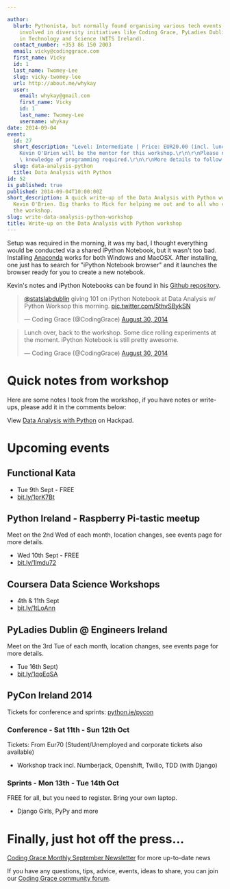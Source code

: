 ```yaml
---

author:
  blurb: Pythonista, but normally found organising various tech events, and now heavily
    involved in diversity initiatives like Coding Grace, PyLadies Dublin, and Women
    in Technology and Science (WITS Ireland).
  contact_number: +353 86 150 2003
  email: vicky@codinggrace.com
  first_name: Vicky
  id: 1
  last_name: Twomey-Lee
  slug: vicky-twomey-lee
  url: http://about.me/whykay
  user:
    email: whykay@gmail.com
    first_name: Vicky
    id: 1
    last_name: Twomey-Lee
    username: whykay
date: 2014-09-04
event:
  id: 27
  short_description: "Level: Intermediate | Price: EUR20.00 (incl. lunch)\r\n\r\n\
    Kevin O'Brien will be the mentor for this workshop.\r\n\r\nPlease note: Basic\
    \ knowledge of programming required.\r\n\r\nMore details to follow."
  slug: data-analysis-python
  title: Data Analysis with Python
id: 52
is_published: true
published: 2014-09-04T10:00:00Z
short_description: A quick write-up of the Data Analysis with Python workshop with
  Kevin O'Brien. Big thanks to Mick for helping me out and to all who came along to
  the workshop.
slug: write-data-analysis-python-workshop
title: Write-up on the Data Analysis with Python workshop
---
```


Setup was required in the morning, it was my bad, I thought everything would be conducted via a shared iPython Notebook, but it wasn't too bad. Installing [Anaconda](https://store.continuum.io/cshop/anaconda/) works for both Windows and MacOSX. After installing, one just has to search for "iPython Notebook browser" and it launches the browser ready for you to create a new notebook.

Kevin's notes and iPython Notebooks can be found in his [Github repository](https://github.com/DragonflyStats/PythonDataAnalysis).

<blockquote class="twitter-tweet" lang="en"><p><a href="https://twitter.com/statslabdublin">@statslabdublin</a> giving 101 on iPython Notebook at Data Analysis w/ Python Worksop this morning. <a href="http://t.co/5thvSBykSN">pic.twitter.com/5thvSBykSN</a></p>&mdash; Coding Grace (@CodingGrace) <a href="https://twitter.com/CodingGrace/statuses/505667522746908672">August 30, 2014</a></blockquote>
<script async src="//platform.twitter.com/widgets.js" charset="utf-8"></script>


<blockquote class="twitter-tweet" lang="en"><p>Lunch over, back to the workshop. Some dice rolling experiments at the moment. iPython Notebook is still pretty awesome.</p>&mdash; Coding Grace (@CodingGrace) <a href="https://twitter.com/CodingGrace/statuses/505708602007781377">August 30, 2014</a></blockquote>
<script async src="//platform.twitter.com/widgets.js" charset="utf-8"></script>

# Quick notes from workshop
Here are some notes I took from the workshop, if you have notes or write-ups, please add it in the comments below:

<script src="https://codinggrace.hackpad.com/nzJo4F454JP.js"></script><noscript><div>View <a href="https://codinggrace.hackpad.com/nzJo4F454JP">Data Analysis with Python</a> on Hackpad.</div></noscript>

# Upcoming events
## Functional Kata
* Tue 9th Sept - FREE
* [bit.ly/1prK7Bt](http:bit.ly/1prK7Bt)

## Python Ireland - Raspberry Pi-tastic meetup
Meet on the 2nd Wed of each month, location changes, see events page for more details.

* Wed 10th Sept - FREE
* [bit.ly/1lmdu72](http://bit.ly/1lmdu72)

## Coursera Data Science Workshops
* 4th & 11th Sept
* [bit.ly/1tLoAnn](http://bit.ly/1tLoAnn)

## PyLadies Dublin @ Engineers Ireland
Meet on the 3rd Tue of each month, location changes, see events page for more details.

* Tue 16th Sept)
* [bit.ly/1qoEqSA](http://bit.ly/1qoEqSA)

## PyCon Ireland 2014
Tickets for conference and sprints: [python.ie/pycon](http://python.ie/pycon)

### Conference - Sat 11th - Sun 12th Oct
Tickets: From Eur70 (Student/Unemployed and corporate tickets also available)

* Workshop track incl. Numberjack, Openshift, Twilio, TDD (with Django)

### Sprints - Mon 13th - Tue 14th Oct
FREE for all, but you need to register. Bring your own laptop.

* Django Girls, PyPy and more

# Finally, just hot off the press... 
[Coding Grace Monthly September Newsletter](http://eepurl.com/2h03f) for more up-to-date news

If you have any questions, tips, advice, events, ideas to share, you can join our [Coding Grace community forum](https://groups.google.com/forum/#!forum/coding-grace).